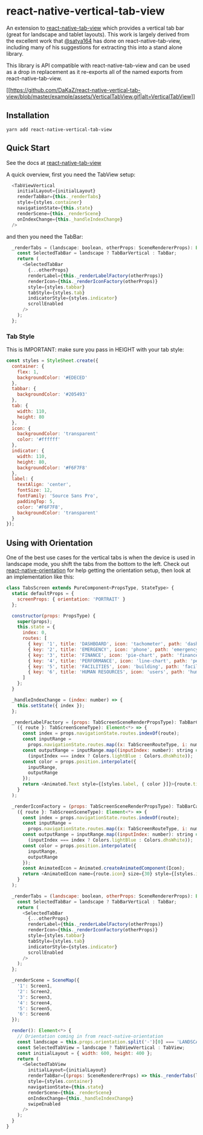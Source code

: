 # react-native-vertical-tab-view

An extension to [react-native-tab-view](https://github.com/react-native-community/react-native-tab-view) which provides
a vertical tab bar (great for landscape and tablet layouts).  This work is largely derived from the excellent work that
[@satya164](https://github.com/satya164) has done on react-native-tab-view, including many of his suggestions for extracting
this into a stand alone library.

This library is API compatible with react-native-tab-view and can be used as a drop in replacement as it re-exports all
of the named exports from react-native-tab-view.

[[https://github.com/DaKaZ/react-native-vertical-tab-view/blob/master/example/assets/VerticalTabView.gif|alt=VerticalTabView]]


## Installation ##

```
yarn add react-native-vertical-tab-view
```

## Quick Start ##

See the docs at [react-native-tab-view](https://github.com/react-native-community/react-native-tab-view#quick-start)

A quick overview, first you need the TabView setup:

```javascript
  <TabViewVertical
    initialLayout={initialLayout}
    renderTabBar={this._renderTabs}
    style={styles.container}
    navigationState={this.state}
    renderScene={this._renderScene}
    onIndexChange={this._handleIndexChange}
  />
```

and then you need the TabBar:

```javascript
  _renderTabs = (landscape: boolean, otherProps: SceneRendererProps): Element<*> => {
    const SelectedTabBar = landscape ? TabBarVertical : TabBar;
    return (
      <SelectedTabBar
        {...otherProps}
        renderLabel={this._renderLabelFactory(otherProps)}
        renderIcon={this._renderIconFactory(otherProps)}
        style={styles.tabbar}
        tabStyle={styles.tab}
        indicatorStyle={styles.indicator}
        scrollEnabled
      />
    );
  };
```

### Tab Style ###

This is IMPORTANT: make sure you pass in HEIGHT with your tab style:

```javascript
const styles = StyleSheet.create({
  container: {
    flex: 1,
    backgroundColor: '#EDECED'
  },
  tabbar: {
    backgroundColor: '#205493'
  },
  tab: {
    width: 110,
    height: 80
  },
  icon: {
    backgroundColor: 'transparent'
    color: '#ffffff'
  },
  indicator: {
    width: 110,
    height: 80,
    backgroundColor: '#F6F7F8'
  },
  label: {
    textAlign: 'center',
    fontSize: 12,
    fontFamily: 'Source Sans Pro',
    paddingTop: 5,
    color: '#F6F7F8',
    backgroundColor: 'transparent'
  }
});
```


## Using with Orientation ##

One of the best use cases for the vertical tabs is when the device is used in landscape mode, you shift
the tabs from the bottom to the left.  Check out [react-native-orientation](https://github.com/yamill/react-native-orientation)
for help getting the orientation setup, then look at an implementation like this:

```javascript
class TabsScreen extends PureComponent<PropsType, StateType> {
  static defaultProps = {
    screenProps: { orientation: 'PORTRAIT' }
  };

  constructor(props: PropsType) {
    super(props);
    this.state = {
      index: 0,
      routes: [
        { key: '1', title: 'DASHBOARD', icon: 'tachometer', path: 'dashboard' },
        { key: '2', title: 'EMERGENCY', icon: 'phone', path: 'emergency' },
        { key: '3', title: 'FINANCE', icon: 'pie-chart', path: 'finance' },
        { key: '4', title: 'PERFORMANCE', icon: 'line-chart', path: 'performance' },
        { key: '5', title: 'FACILITIES', icon: 'building', path: 'facilities' },
        { key: '6', title: 'HUMAN RESOURCES', icon: 'users', path: 'human_resources' }
      ]
    };
  }

  _handleIndexChange = (index: number) => {
    this.setState({ index });
  };

  _renderLabelFactory = (props: TabScreenSceneRenderPropsType): TabBarCallbackType => (
    ({ route }: TabScreenSceneType): Element<*> => {
      const index = props.navigationState.routes.indexOf(route);
      const inputRange =
        props.navigationState.routes.map((x: TabScreenRouteType, i: number): number => i);
      const outputRange = inputRange.map((inputIndex: number): string =>
        (inputIndex === index ? Colors.lightBlue : Colors.dhsWhite));
      const color = props.position.interpolate({
        inputRange,
        outputRange
      });
      return <Animated.Text style={[styles.label, { color }]}>{route.title}</Animated.Text>;
    }
  );

  _renderIconFactory = (props: TabScreenSceneRenderPropsType): TabBarCallbackType => (
    ({ route }: TabScreenSceneType): Element<*> => {
      const index = props.navigationState.routes.indexOf(route);
      const inputRange =
        props.navigationState.routes.map((x: TabScreenRouteType, i: number): number => i);
      const outputRange = inputRange.map((inputIndex: number): string =>
        (inputIndex === index ? Colors.lightBlue : Colors.dhsWhite));
      const color = props.position.interpolate({
        inputRange,
        outputRange
      });
      const AnimatedIcon = Animated.createAnimatedComponent(Icon);
      return <AnimatedIcon name={route.icon} size={30} style={[styles.icon, { color }]} />;
    }
  );

  _renderTabs = (landscape: boolean, otherProps: SceneRendererProps): Element<*> => {
    const SelectedTabBar = landscape ? TabBarVertical : TabBar;
    return (
      <SelectedTabBar
        {...otherProps}
        renderLabel={this._renderLabelFactory(otherProps)}
        renderIcon={this._renderIconFactory(otherProps)}
        style={styles.tabbar}
        tabStyle={styles.tab}
        indicatorStyle={styles.indicator}
        scrollEnabled
      />
    );
  };

  _renderScene = SceneMap({
    '1': Screen1,
    '2': Screen2,
    '3': Screen3,
    '4': Screen4,
    '5': Screen5,
    '6': Screen6
  });

  render(): Element<*> {
    // Orientation coming in from react-native-orientation
    const landscape = this.props.orientation.split('-')[0] === 'LANDSCAPE';
    const SelectedTabView = landscape ? TabViewVertical : TabView;
    const initialLayout = { width: 600, height: 400 };
    return (
      <SelectedTabView
        initialLayout={initialLayout}
        renderTabBar={(props: SceneRendererProps) => this._renderTabs(landscape, props)}
        style={styles.container}
        navigationState={this.state}
        renderScene={this._renderScene}
        onIndexChange={this._handleIndexChange}
        swipeEnabled
      />
    );
  }
}
```



